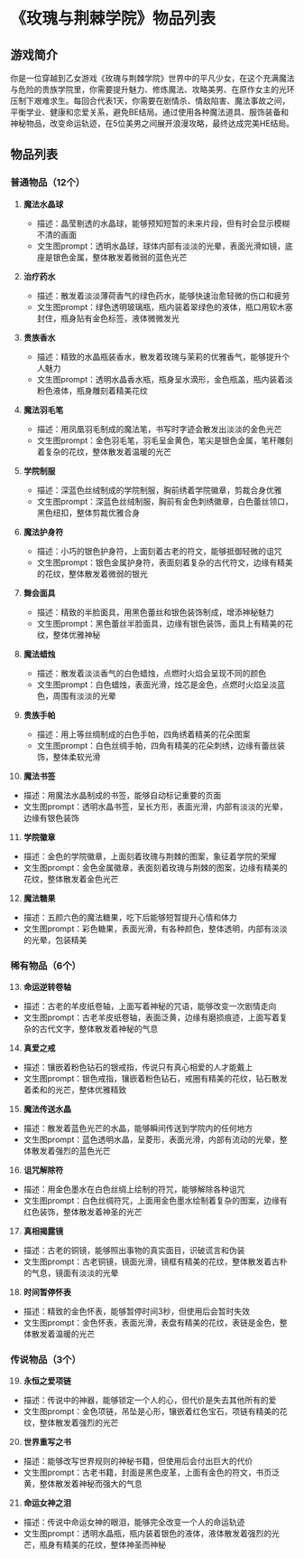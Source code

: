 # 《玫瑰与荆棘学院》物品列表

## 游戏简介

你是一位穿越到乙女游戏《玫瑰与荆棘学院》世界中的平凡少女，在这个充满魔法与危险的贵族学院里，你需要提升魅力、修炼魔法、攻略美男、在原作女主的光环压制下艰难求生。每回合代表1天，你需要在剧情杀、情敌陷害、魔法事故之间，平衡学业、健康和恋爱关系，避免BE结局。通过使用各种魔法道具、服饰装备和神秘物品，改变命运轨迹，在5位美男之间展开浪漫攻略，最终达成完美HE结局。

## 物品列表

### 普通物品（12个）

1. **魔法水晶球**
   - 描述：晶莹剔透的水晶球，能够预知短暂的未来片段，但有时会显示模糊不清的画面
   - 文生图prompt：透明水晶球，球体内部有淡淡的光晕，表面光滑如镜，底座是银色金属，整体散发着微弱的蓝色光芒

2. **治疗药水**
   - 描述：散发着淡淡薄荷香气的绿色药水，能够快速治愈轻微的伤口和疲劳
   - 文生图prompt：绿色透明玻璃瓶，瓶内装着翠绿色的液体，瓶口用软木塞封住，瓶身贴有金色标签，液体微微发光

3. **贵族香水**
   - 描述：精致的水晶瓶装香水，散发着玫瑰与茉莉的优雅香气，能够提升个人魅力
   - 文生图prompt：透明水晶香水瓶，瓶身呈水滴形，金色瓶盖，瓶内装着淡粉色液体，瓶身雕刻着精美花纹

4. **魔法羽毛笔**
   - 描述：用凤凰羽毛制成的魔法笔，书写时字迹会散发出淡淡的金色光芒
   - 文生图prompt：金色羽毛笔，羽毛呈金黄色，笔尖是银色金属，笔杆雕刻着复杂的花纹，整体散发着温暖的光芒

5. **学院制服**
   - 描述：深蓝色丝绒制成的学院制服，胸前绣着学院徽章，剪裁合身优雅
   - 文生图prompt：深蓝色丝绒制服，胸前有金色刺绣徽章，白色蕾丝领口，黑色纽扣，整体剪裁优雅合身

6. **魔法护身符**
   - 描述：小巧的银色护身符，上面刻着古老的符文，能够抵御轻微的诅咒
   - 文生图prompt：银色金属护身符，表面刻着复杂的古代符文，边缘有精美的花纹，整体散发着微弱的银光

7. **舞会面具**
   - 描述：精致的半脸面具，用黑色蕾丝和银色装饰制成，增添神秘魅力
   - 文生图prompt：黑色蕾丝半脸面具，边缘有银色装饰，面具上有精美的花纹，整体优雅神秘

8. **魔法蜡烛**
   - 描述：散发着淡淡香气的白色蜡烛，点燃时火焰会呈现不同的颜色
   - 文生图prompt：白色蜡烛，表面光滑，烛芯是金色，点燃时火焰呈淡蓝色，周围有淡淡的光晕

9. **贵族手帕**
   - 描述：用上等丝绸制成的白色手帕，四角绣着精美的花朵图案
   - 文生图prompt：白色丝绸手帕，四角有精美的花朵刺绣，边缘有蕾丝装饰，整体柔软光滑

10. **魔法书签**
   - 描述：用魔法水晶制成的书签，能够自动标记重要的页面
   - 文生图prompt：透明水晶书签，呈长方形，表面光滑，内部有淡淡的光晕，边缘有银色装饰

11. **学院徽章**
   - 描述：金色的学院徽章，上面刻着玫瑰与荆棘的图案，象征着学院的荣耀
   - 文生图prompt：金色金属徽章，表面刻着玫瑰与荆棘的图案，边缘有精美的花纹，整体散发着金色光芒

12. **魔法糖果**
   - 描述：五颜六色的魔法糖果，吃下后能够短暂提升心情和体力
   - 文生图prompt：彩色糖果，表面光滑，有各种颜色，整体透明，内部有淡淡的光晕，包装精美

### 稀有物品（6个）

13. **命运逆转卷轴**
   - 描述：古老的羊皮纸卷轴，上面写着神秘的咒语，能够改变一次剧情走向
   - 文生图prompt：古老羊皮纸卷轴，表面泛黄，边缘有磨损痕迹，上面写着复杂的古代文字，整体散发着神秘的气息

14. **真爱之戒**
   - 描述：镶嵌着粉色钻石的银戒指，传说只有真心相爱的人才能戴上
   - 文生图prompt：银色戒指，镶嵌着粉色钻石，戒圈有精美的花纹，钻石散发着柔和的光芒，整体优雅精致

15. **魔法传送水晶**
   - 描述：散发着蓝色光芒的水晶，能够瞬间传送到学院内的任何地方
   - 文生图prompt：蓝色透明水晶，呈菱形，表面光滑，内部有流动的光晕，整体散发着强烈的蓝色光芒

16. **诅咒解除符**
   - 描述：用金色墨水在白色丝绸上绘制的符咒，能够解除各种诅咒
   - 文生图prompt：白色丝绸符咒，上面用金色墨水绘制着复杂的图案，边缘有红色装饰，整体散发着神圣的光芒

17. **真相揭露镜**
   - 描述：古老的铜镜，能够照出事物的真实面目，识破谎言和伪装
   - 文生图prompt：古老铜镜，镜面光滑，镜框有精美的花纹，整体散发着古朴的气息，镜面有淡淡的光晕

18. **时间暂停怀表**
   - 描述：精致的金色怀表，能够暂停时间3秒，但使用后会暂时失效
   - 文生图prompt：金色怀表，表面光滑，表盘有精美的花纹，表链是金色，整体散发着温暖的光芒

### 传说物品（3个）

19. **永恒之爱项链**
   - 描述：传说中的神器，能够锁定一个人的心，但代价是失去其他所有的爱
   - 文生图prompt：金色项链，吊坠是心形，镶嵌着红色宝石，项链有精美的花纹，整体散发着强烈的光芒

20. **世界重写之书**
   - 描述：能够改写世界规则的神秘书籍，但使用后会付出巨大的代价
   - 文生图prompt：古老书籍，封面是黑色皮革，上面有金色的符文，书页泛黄，整体散发着神秘而强大的气息

21. **命运女神之泪**
   - 描述：传说中命运女神的眼泪，能够完全改变一个人的命运轨迹
   - 文生图prompt：透明水晶瓶，瓶内装着银色的液体，液体散发着强烈的光芒，瓶身有精美的花纹，整体神圣而神秘

